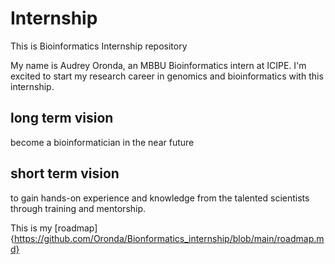 # Internship
This is Bioinformatics Internship repository

My name is Audrey Oronda, an MBBU Bioinformatics intern at ICIPE. I'm excited to start my research career in genomics and bioinformatics with this internship.

## long term vision
become a bioinformatician in the near future

## short term vision
to gain hands-on experience and knowledge from the talented scientists through training and mentorship.


This is my [roadmap]{https://github.com/Oronda/Bionformatics_internship/blob/main/roadmap.md}
